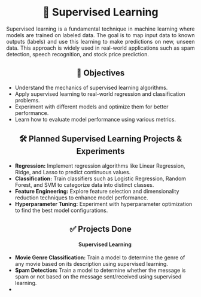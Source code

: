 <h1 align="center">🤖 Supervised Learning</h1>

<p align="justify">
Supervised learning is a fundamental technique in machine learning where models are trained on labeled data. The goal is to map input data to known outputs (labels) and use this learning to make predictions on new, unseen data. This approach is widely used in real-world applications such as spam detection, speech recognition, and stock price prediction.
</p>

<h2 align="center">🎯 Objectives</h2>
<ul>
    <li>Understand the mechanics of supervised learning algorithms.</li>
    <li>Apply supervised learning to real-world regression and classification problems.</li>
    <li>Experiment with different models and optimize them for better performance.</li>
    <li>Learn how to evaluate model performance using various metrics.</li>
</ul>

<h2 align="center">🛠️ Planned Supervised Learning Projects & Experiments</h2>
<ul>
    <li><b>Regression:</b> Implement regression algorithms like Linear Regression, Ridge, and Lasso to predict continuous values.</li>
    <li><b>Classification:</b> Train classifiers such as Logistic Regression, Random Forest, and SVM to categorize data into distinct classes.</li>
    <li><b>Feature Engineering:</b> Explore feature selection and dimensionality reduction techniques to enhance model performance.</li>
    <li><b>Hyperparameter Tuning:</b> Experiment with hyperparameter optimization to find the best model configurations.</li>
</ul>

<h2 align="center">✅ Projects Done</h2>
<ul>
    <h4 align="center">Supervised Learning</h4>
    <li><b>Movie Genre Classification:</b> Train a model to determine the genre of any movie based on its description using supervised learning.</li>
    <li><b>Spam Detection:</b> Train a model to determine whether the message is spam or not based on the message sent/received using supervised learning.<li>   
</ul>

